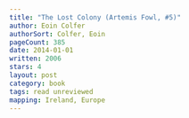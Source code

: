 ```yaml
---
title: "The Lost Colony (Artemis Fowl, #5)"
author: Eoin Colfer
authorSort: Colfer, Eoin
pageCount: 385
date: 2014-01-01
written: 2006
stars: 4
layout: post
category: book
tags: read unreviewed
mapping: Ireland, Europe
---
```

